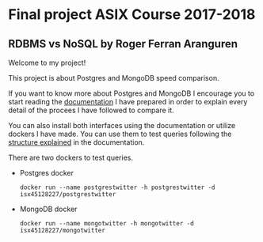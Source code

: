 # Final project ASIX Course 2017-2018
## RDBMS vs NoSQL by Roger Ferran Aranguren  

  Welcome to my project!
  
  This project is about Postgres and MongoDB speed comparison.
  
  If you want to know more about Postgres and MongoDB I encourage you to
  start reading the [documentation](https://github.com/isx45128227/MongoVsPostgres/blob/master/documentacio.md#project-documentation)
  I have prepared in order to explain every detail of the procees I have followed to compare it.
  
  You can also install both interfaces using the documentation or utilize dockers I have made. You can use them to test queries following the [structure explained](https://github.com/isx45128227/MongoVsPostgres/blob/master/documentacio.md#docker-interface)
  in the documentation.
  
  There are two dockers to test queries.
  
  * Postgres docker
  
    `docker run --name postgrestwitter -h postgrestwitter -d isx45128227/postgrestwitter`
  
  * MongoDB docker
  
    `docker run --name mongotwitter -h mongotwitter -d isx45128227/mongotwitter`
